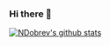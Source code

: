 ### Hi there 👋

[![NDobrev's github stats](https://github-readme-stats.vercel.app/api?username=NDobrev)](https://github.com/anuraghazra/github-readme-stats)
